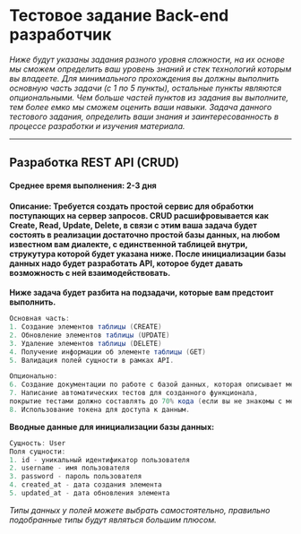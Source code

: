 # Тестовое задание Back-end разработчик
*Ниже будут указаны задания разного уровня сложности, на их основе мы сможем определить ваш уровень знаний и стек технологий которым вы владеете. Для минимального прохождения вы должны выполнить основную часть задачи (с 1 по 5 пункты), остальные пункты являются опциональными. Чем больше частей пунктов из задания вы выполните, тем более емко мы сможем оценить ваши навыки. Задача данного тестового задания, определить ваши знания и заинтересованность в процессе разработки и изучения материала.*
___
## Разработка REST API (CRUD)
#### **Среднее время выполнения:** 2-3 дня
#### **Описание:** Требуется создать простой сервис для обработки поступающих на сервер запросов. CRUD расшифровывается как Create, Read, Update, Delete, в связи с этим ваша задача будет состоять в реализации достаточно простой базы данных, на любом известном вам диалекте, с единственной таблицей внутри, струкутура которой будет указана ниже. После инициализации базы данных надо будет разработать API, которое будет давать возможность с ней взаимодействовать.

**Ниже задача будет разбита на подзадачи, которые вам предстоит выполнить.**
```cs
Основная часть:
1. Создание элементов таблицы (CREATE)
2. Обновление элементов таблицы (UPDATE)
3. Удаление элементов таблицы (DELETE)
4. Получение информации об элементе таблицы (GET)
5. Валидация полей сущности в рамках API.

Опционально:
6. Создание документации по работе с базой данных, которая описывает методы взаимодействия с ней.
7. Написание автоматических тестов для созданного функционала,
покрытие тестами должно составлять до 70% кода (если вы не знакомы с методами тестирования кода, можете проигнорировать этот пункт).
8. Использование токена для доступа к данным.
```

**Вводные данные для инициализации базы данных:**
```cs
Сущность: User
Поля сущности:
1. id - уникальный идентификатор пользователя
2. username - имя пользователя
3. password - пароль пользователя
4. created_at - дата создания элемента
5. updated_at - дата обновления элемента
```
*Типы данных у полей можете выбрать самостоятельно, правильно подобранные типы будут являться большим плюсом.*